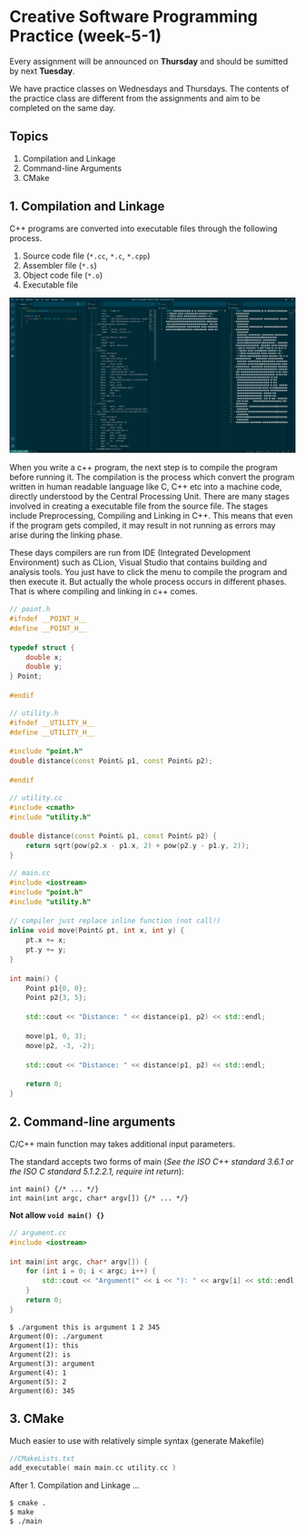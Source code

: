 # Creative Software Programming Practice (week-5-1)

Every assignment will be announced on **Thursday** and should be sumitted by next **Tuesday**.

We have practice classes on Wednesdays and Thursdays. 
The contents of the practice class are different from the assignments and aim to be completed on the same day.

## Topics

1. Compilation and Linkage
2. Command-line Arguments
3. CMake

## 1. Compilation and Linkage

C++ programs are converted into executable files through the following process.

1. Source code file (`*.cc`, `*.c`, `*.cpp`)
2. Assembler file (`*.s`)
3. Object code file (`*.o`)
4. Executable file

![compiler build stage](./assets/compiler.png)

When you write a c++ program, the next step is to compile the program before running it. The compilation is the process which convert the program written in human readable language like C, C++ etc into a machine code, directly understood by the Central Processing Unit. There are many stages involved in creating a executable file from the source file. The stages include Preprocessing, Compiling and Linking in C++. This means that even if the program gets compiled, it may result in not running as errors may arise during the linking phase.

These days compilers are run from IDE (Integrated Development Environment) such as CLion, Visual Studio that contains building and analysis tools. You just have to click the menu to compile the program and then execute it. But actually the whole process occurs in different phases. That is where compiling and linking in c++ comes.


```c++
// point.h
#ifndef __POINT_H__
#define __POINT_H__

typedef struct {
    double x;
    double y;
} Point;

#endif
```


```c++
// utility.h
#ifndef __UTILITY_H__
#define __UTILITY_H__

#include "point.h"
double distance(const Point& p1, const Point& p2);

#endif
```


```c++
// utility.cc
#include <cmath>
#include "utility.h"

double distance(const Point& p1, const Point& p2) {
    return sqrt(pow(p2.x - p1.x, 2) + pow(p2.y - p1.y, 2));
}
```


```c++
// main.cc
#include <iostream>
#include "point.h"
#include "utility.h"

// compiler just replace inline function (not call!)
inline void move(Point& pt, int x, int y) {
    pt.x += x;
    pt.y += y;
}

int main() {
    Point p1{0, 0};
    Point p2{3, 5};
    
    std::cout << "Distance: " << distance(p1, p2) << std::endl;
    
    move(p1, 0, 3);
    move(p2, -3, -2);
    
    std::cout << "Distance: " << distance(p1, p2) << std::endl;
    
    return 0;
}
```

## 2. Command-line arguments

C/C++ main function may takes additional input parameters.

The standard accepts two forms of main (*See the ISO C++ standard 3.6.1 or the ISO C standard 5.1.2.2.1, require int return*):
```
int main() {/* ... */}
int main(int argc, char* argv[]) {/* ... */}
```

**Not allow `void main() {}`**



```c++
// argument.cc
#include <iostream>

int main(int argc, char* argv[]) {
    for (int i = 0; i < argc; i++) {
        std::cout << "Argument(" << i << "): " << argv[i] << std::endl;
    }
    return 0;
}
```

```
$ ./argument this is argument 1 2 345
Argument(0): ./argument
Argument(1): this
Argument(2): is
Argument(3): argument
Argument(4): 1
Argument(5): 2
Argument(6): 345
```

## 3. CMake

Much easier to use with relatively simple syntax (generate Makefile)


```c++
//CMakeLists.txt
add_executable( main main.cc utility.cc )
```

After 1. Compilation and Linkage ...

```
$ cmake .
$ make
$ ./main
```


```c++

```
